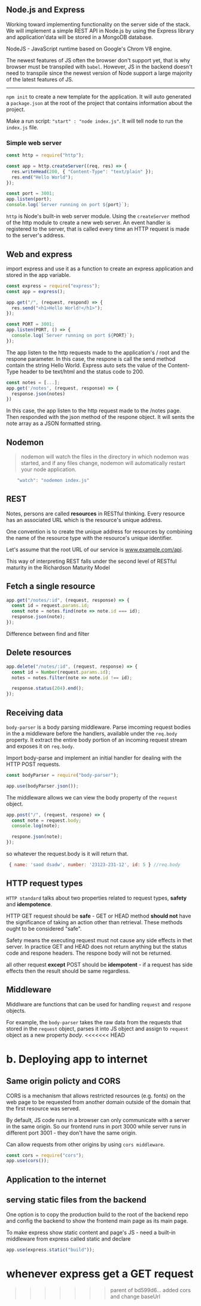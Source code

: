 ## Node.js and Express

Working toward implementing functionality on the server side of the stack. We will implement a simple REST API in Node.js by using the Express library and application'data will be stored in a MongoDB database.

NodeJS - JavaScript runtime based on Google's Chrom V8 engine.

The newest features of JS often the browser don't support yet, that is why browser must be transpiled with `babel`.
However, JS in the backend doesn't need to transpile since the newest version of Node support a large majority of the latest features of JS.

---

`npm init` to create a new template for the application. It will auto generated a `package.json` at the root of the project that contains information about the project.

Make a run script: `"start" : "node index.js"`. It will tell node to run the `index.js` file.

### Simple web server

```javascript
const http = require("http");

const app = http.createServer((req, res) => {
  res.writeHead(200, { "Content-Type": "text/plain" });
  res.end("Hello World");
});

const port = 3001;
app.listen(port);
console.log(`Server running on port ${port}`);
```

`http` is Node's built-in web server module. Using the `createServer` method of the http module to create a new web server. An event handler is registered to the server, that is called every time an HTTP request is made to the server's address.

## Web and express

import express and use it as a function to create an express application and stored in the app variable.

```javascript
const express = require("express");
const app = express();

app.get("/", (request, respond) => {
  res.send("<h1>Hello World!</h1>");
});

const PORT = 3001;
app.listen(PORT, () => {
  console.log(`Server running on port ${PORT}`);
});
```

The app listen to the http requests made to the application's / root and the respone parameter. In this case, the respone is call the send method contain the string Hello World. Express auto sets the value of the Content-Type header to be text/html and the status code to 200.

```javascript
const notes = [...];
app.get('/notes', (request, response) => {
  response.json(notes)
})
```

In this case, the app listen to the http request made to the /notes page. Then responded with the json method of the respone object. It will sents the note array as a JSON formatted string.

## Nodemon

> nodemon will watch the files in the directory in which nodemon was started, and if any files change, nodemon will automatically restart your node application.

```javascript
    "watch": "nodemon index.js"
```

## REST

Notes, persons are called **resources** in RESTful thinking. Every resource has an associated URL which is the resource's unique address.

One convention is to create the unique address for resources by combining the name of the resource type with the resource's unique identifier.

Let's assume that the root URL of our service is www.example.com/api.

This way of interpreting REST falls under the second level of RESTful maturity in the Richardson Maturity Model

## Fetch a single resource

```javascript
app.get("/notes/:id", (request, response) => {
  const id = request.params.id;
  const note = notes.find(note => note.id === id);
  response.json(note);
});
```

Difference between find and filter

## Delete resources

```javascript
app.delete("/notes/:id", (request, response) => {
  const id = Number(request.params.id);
  notes = notes.filter(note => note.id !== id);

  response.status(204).end();
});
```

## Receiving data

`body-parser` is a body parsing middleware.
Parse imcoming request bodies in the a middleware before the handlers, available under the `req.body` property. It extract the entire body portion of an incoming request stream and exposes it on `req.body`.

Import body-parse and implement an initial handler for dealing with the HTTP POST requests.

```javascript
const bodyParser = require("body-parser");

app.use(bodyParser.json());
```

The middleware allows we can view the body property of the `request` object.

```javascript
app.post("/", (request, respone) => {
  const note = request.body;
  console.log(note);

  respone.json(note);
});
```

so whatever the request.body is it will return that.

```javascript
 { name: 'saod dsadw', number: '23123-231-12', id: 5 } //req.body
```

## HTTP request types

`HTTP standard` talks about two properties related to request types, **safety** and **idempotence**.

HTTP GET request should be **safe** - GET or HEAD method **should not** have the significance of taking an action other than retrieval. These methods ought to be considered "safe".

Safety means the executing request must not cause any side effects in thet server. In practice GET and HEAD does not return anything but the status code and respone headers. The respone body will not be returned.

all other request **except** POST should be **idempotent** - if a request has side effects then the result should be same regardless.

## Middleware

Middlware are functions that can be used for handling `request` and `respone` objects.

For example, the `body-parser` takes the raw data from the requests that stored in the `request` object, parses it into JS object and assign to `request` object as a new property _body_.
<<<<<<< HEAD

# b. Deploying app to internet

## Same origin policty and CORS

CORS is a mechanism that allows restricted resources (e.g. fonts) on the web page to be requested from another domain outside of the domain that the first resource was served.

By default, JS code runs in a browser can only communicate with a server in the same origin. So our frontend runs in port 3000 while server runs in different port 3001 - they don't have the same origin.

Can allow requests from other origins by using `cors middleware`.

```javascript
const cors = require("cors");
app.use(cors());
```

## Application to the internet

## serving static files from the backend

One option is to copy the production build to the root of the backend repo and config the backend to show the frontend main page as its main page.

To make express show static content and page's JS - need a built-in middleware from express called static and declare

```javascript
app.use(express.static("build"));
```

whenever express get a GET request
=======
>>>>>>> parent of bd599d6... added cors and change baseUrl
